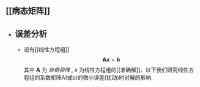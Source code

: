 ## [[病态矩阵]]
- ## 误差分析
	- 设有[[线性方程组]] 
	  $$\boldsymbol{Ax}=\boldsymbol b$$
	  其中 $\boldsymbol A$ 为 *非奇异阵* , $x$ 为线性方程组的[[准确解]]．以下我们研究线性方程组的系数矩阵A(或b)的微小误差(扰动)时对解的影响.